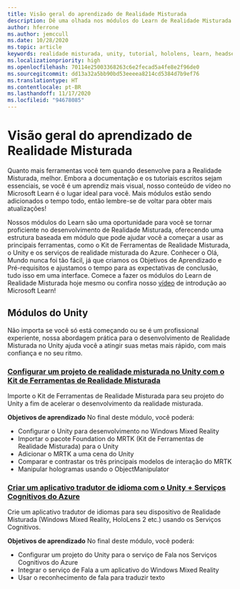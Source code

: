 ```yaml
---
title: Visão geral do aprendizado de Realidade Misturada
description: Dê uma olhada nos módulos do Learn de Realidade Misturada disponíveis.
author: hferrone
ms.author: jemccull
ms.date: 10/28/2020
ms.topic: article
keywords: realidade misturada, unity, tutorial, hololens, learn, headset de realidade misturada, headset do windows mixed reality, headset de realidade virtual, o que é a realidade virtual, o que é a realidade aumentada, MRTK, kit de ferramentas de realidade misturada, tradução de linguagem, Azure, serviços cognitivos do Azure
ms.localizationpriority: high
ms.openlocfilehash: 70114e25003368263c6e2fecad5a4fe8e2f96de0
ms.sourcegitcommit: dd13a32a5bb90bd53eeeea8214cd5384d7b9ef76
ms.translationtype: HT
ms.contentlocale: pt-BR
ms.lasthandoff: 11/17/2020
ms.locfileid: "94678085"
---
```

# <a name="mixed-reality-learning-overview"></a>Visão geral do aprendizado de Realidade Misturada

Quanto mais ferramentas você tem quando desenvolve para a Realidade Misturada, melhor. Embora a documentação e os tutoriais escritos sejam essenciais, se você é um aprendiz mais visual, nosso conteúdo de vídeo no Microsoft Learn é o lugar ideal para você. Mais módulos estão sendo adicionados o tempo todo, então lembre-se de voltar para obter mais atualizações!

Nossos módulos do Learn são uma oportunidade para você se tornar proficiente no desenvolvimento de Realidade Misturada, oferecendo uma estrutura baseada em módulo que pode ajudar você a começar a usar as principais ferramentas, como o Kit de Ferramentas de Realidade Misturada, o Unity e os serviços de realidade misturada do Azure. Conhecer o Olá, Mundo nunca foi tão fácil, já que criamos os Objetivos de Aprendizado e Pré-requisitos e ajustamos o tempo para as expectativas de conclusão, tudo isso em uma interface. Comece a fazer os módulos do Learn de Realidade Misturada hoje mesmo ou confira nosso [vídeo](https://channel9.msdn.com/Blogs/One-Dev-Minute/What-is-Microsoft-Learn) de introdução ao Microsoft Learn!

## <a name="unity-modules"></a>Módulos do Unity

Não importa se você só está começando ou se é um profissional experiente, nossa abordagem prática para o desenvolvimento de Realidade Misturada no Unity ajuda você a atingir suas metas mais rápido, com mais confiança e no seu ritmo.

### <a name="set-up-a-mixed-reality-project-in-unity-with-the-mixed-reality-toolkit"></a>[Configurar um projeto de realidade misturada no Unity com o Kit de Ferramentas de Realidade Misturada](https://docs.microsoft.com/learn/modules/mixed-reality-toolkit-project-unity/)

Importe o Kit de Ferramentas de Realidade Misturada para seu projeto do Unity a fim de acelerar o desenvolvimento da realidade misturada.

**Objetivos de aprendizado** No final deste módulo, você poderá:

* Configurar o Unity para desenvolvimento no Windows Mixed Reality
* Importar o pacote Foundation do MRTK (Kit de Ferramentas de Realidade Misturada) para o Unity
* Adicionar o MRTK a uma cena do Unity
* Comparar e contrastar os três principais modelos de interação do MRTK
* Manipular hologramas usando o ObjectManipulator

### <a name="create-a-language-translator-app-with-unity--azure-cognitive-services"></a>[Criar um aplicativo tradutor de idioma com o Unity + Serviços Cognitivos do Azure](https://docs.microsoft.com/learn/modules/create-language-translator-mixed-reality-application-unity-azure-cognitive-services/)

Crie um aplicativo tradutor de idiomas para seu dispositivo de Realidade Misturada (Windows Mixed Reality, HoloLens 2 etc.) usando os Serviços Cognitivos.

**Objetivos de aprendizado** No final deste módulo, você poderá:

* Configurar um projeto do Unity para o serviço de Fala nos Serviços Cognitivos do Azure
* Integrar o serviço de Fala a um aplicativo do Windows Mixed Reality
* Usar o reconhecimento de fala para traduzir texto